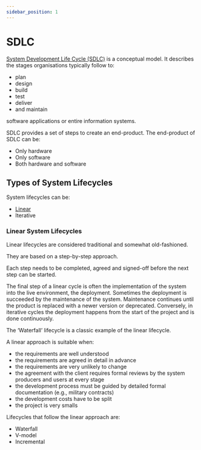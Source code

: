 ```yaml
---
sidebar_position: 1
---
```


# SDLC

[System Development Life Cycle (SDLC)](https://www.youtube.com/watch?v=Fi3_BjVzpqk) is a
conceptual model. It describes the stages organisations typically follow to:

- plan
- design
- build
- test
- deliver
- and maintain

software applications or entire information systems.

SDLC provides a set of steps to create an end-product. The end-product of SDLC can be:

- Only hardware
- Only software
- Both hardware and software

## Types of System Lifecycles

System lifecycles can be:

- [Linear](#linear-system-lifecycles)
- Iterative

### Linear System Lifecycles

Linear lifecycles are considered traditional and somewhat old-fashioned.

They are based on a step-by-step approach.

Each step needs to be completed, agreed and signed-off before the next step can be started.

The final step of a linear cycle is often the implementation of the system into the live environment, the deployment. Sometimes the deployment is succeeded by the maintenance of the system. Maintenance continues until the product is replaced with a newer version or deprecated. Conversely, in iterative cycles the deployment happens from the start of the project and is done continuously.

The ‘Waterfall’ lifecycle is a classic example of the linear lifecycle.

A linear approach is suitable when:

- the requirements are well understood
- the requirements are agreed in detail in advance
- the requirements are very unlikely to change
- the agreement with the client requires formal reviews by the system producers and users at every stage
- the development process must be guided by detailed formal documentation (e.g., military contracts)
- the development costs have to be split
- the project is very smalls

Lifecycles that follow the linear approach are:

- Waterfall
- V-model
- Incremental

